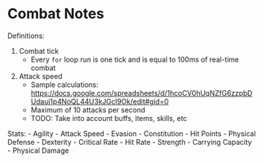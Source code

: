 # Combat Notes

Definitions:
1. Combat tick
    - Every `for` loop run is one tick and is equal to 100ms of real-time combat
2. Attack speed
    - Sample calculations: https://docs.google.com/spreadsheets/d/1hcoCV0hUqNZfG6zzpbDUdaui1p4NoQL44U3kJGcl9Ok/edit#gid=0
    - Maximum of 10 attacks per second
    - TODO: Take into account buffs, items, skills, etc

Stats:
    - Agility
        - Attack Speed
        - Evasion
    - Constitution
        - Hit Points
        - Physical Defense
    - Dexterity
        - Critical Rate
        - Hit Rate
    - Strength
        - Carrying Capacity
        - Physical Damage
